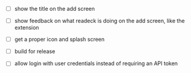 - [ ] show the title on the add screen
- [ ] show feedback on what readeck is doing on the add screen, like the extension
- [ ] get a proper icon and splash screen
- [ ] build for release
- [ ] allow login with user credentials instead of requiring an API token


